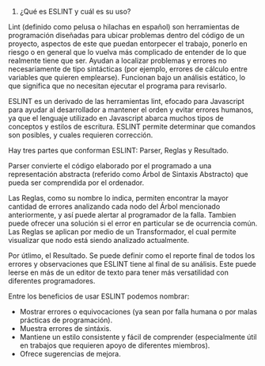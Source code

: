 1. ¿Qué es ESLINT y cuál es su uso?

Lint (definido como pelusa o hilachas en español) son herramientas de programación 
diseñadas para ubicar problemas dentro del código de un proyecto, aspectos de este que puedan entorpecer el trabajo, ponerlo en riesgo o en general que lo vuelva más complicado
de entender de lo que realmente tiene que ser.  Ayudan a localizar problemas y errores 
no necesariamente de tipo sintácticas (por ejemplo, errores de cálculo entre variables 
que quieren emplearse). Funcionan bajo un análisis estático, lo que significa que no 
necesitan ejecutar el programa para revisarlo. 

ESLINT es un derivado de las herramientas lint, efocado para Javascript para ayudar al desarrollador a mantener el orden y evitar errores humanos, ya que el lenguaje utilizado en Javascript abarca muchos tipos de conceptos y estilos de escritura. ESLINT permite determinar que comandos son posibles, y cuales requieren corrección. 

Hay tres partes que conforman ESLINT: Parser, Reglas y Resultado. 

Parser convierte el código elaborado por el programado a una representación abstracta (referido como Árbol de Sintaxis Abstracto) que pueda ser comprendida por el ordenador. 

Las Reglas, como su nombre lo indica, permiten encontrar la mayor cantidad de errores analizando cada nodo del Árbol mencionado anteriormente, y así puede alertar al programador de la falla. Tambien puede ofrecer una solución si el error en particular se de ocurrencia común. Las Reglas se aplican por medio de un Transformador, el cual permite visualizar que nodo está siendo analizado actualmente.

Por útlimo, el Resultado. Se puede definir como el reporte final de todos los errores y observaciones que ESLINT tiene al final de su análisis. Este puede leerse en más de un editor de texto para tener más versatilidad con diferentes programadores. 


Entre los beneficios de usar ESLINT podemos nombrar: 

- Mostrar errores o equivocaciones (ya sean por falla humana o por malas prácticas de programación).
- Muestra errores de sintáxis.
- Mantiene un estilo consistente y fácil de comprender (especialmente útil en trabajos que requieren apoyo de diferentes miembros).
- Ofrece sugerencias de mejora. 